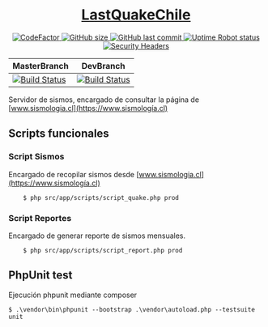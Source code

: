 <h1 align="center"><a href="https://figonzal.cl/lastquakechile">LastQuakeChile</a></h1>

<p align="center">
  
  <a href="https://www.codefactor.io/repository/github/figonzal1/lastquakechile-server">
    <img src="https://www.codefactor.io/repository/github/figonzal1/lastquakechile-server/badge" alt="CodeFactor" />
  </a>
  
  <a href="https://img.shields.io/github/repo-size/figonzal1/lastquakechile-server">
    <img alt="GitHub size" src="https://img.shields.io/github/repo-size/figonzal1/lastquakechile-server">
  </a>
  
  <a href="https://img.shields.io/github/last-commit/figonzal1/lastquakechile-server?color=yellow">
    <img alt="GitHub last commit" src="https://img.shields.io/github/last-commit/figonzal1/lastquakechile-server?color=yellow">
  </a>
  
  <a href="https://img.shields.io/uptimerobot/status/m785915204-fb6a8da6a3d79113696f212a?label=website%20status">
    <img alt="Uptime Robot status" src="https://img.shields.io/uptimerobot/status/m785915204-fb6a8da6a3d79113696f212a?label=website%20status">
  
  <a href="https://securityheaders.com/?q=figonzal.cl&hide=on&followRedirects=on">
  <img alt="Security Headers" src="https://img.shields.io/security-headers?url=https%3A%2F%2Ffigonzal.cl">
  </a>
  
</p>

| MasterBranch | DevBranch |
|--------|------------|
|[![Build Status](https://travis-ci.com/figonzal1/LastQuakeChile-server.svg?branch=master)](https://travis-ci.com/figonzal1/LastQuakeChile-server)|[![Build Status](https://travis-ci.com/figonzal1/LastQuakeChile-server.svg?branch=development)](https://travis-ci.com/figonzal1/LastQuakeChile-server)|

Servidor de sismos, encargado de consultar la página de [www.sismologia.cl](https://www.sismología.cl)

## Scripts funcionales
### Script Sismos
Encargado de recopilar sismos desde [www.sismologia.cl](https://www.sismología.cl)
```ssh
    $ php src/app/scripts/script_quake.php prod
```
### Script Reportes
Encargado de generar reporte de sismos mensuales.
```ssh
    $ php src/app/scripts/script_report.php prod
```

## PhpUnit test
Ejecución phpunit mediante composer
```ssh
$ .\vendor\bin\phpunit --bootstrap .\vendor\autoload.php --testsuite unit
```


